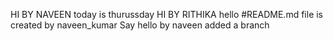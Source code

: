 HI BY NAVEEN
today is thurussday
HI BY RITHIKA
hello
#README.md file is created by naveen_kumar
Say hello by naveen
added a branch
